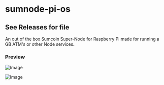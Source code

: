 # sumnode-pi-os

## See Releases for file 

An out of the box Sumcoin Super-Node for Raspberry Pi made for running a GB ATM's or other Node services.

### Preview

![Image](https://raw.githubusercontent.com/sumcoinlabs/sumcoin-pi-os/images/Desktop1.jpeg)


![Image](https://raw.githubusercontent.com/sumcoinlabs/sumcoin-pi-os/images/Desktop2.jpeg)


